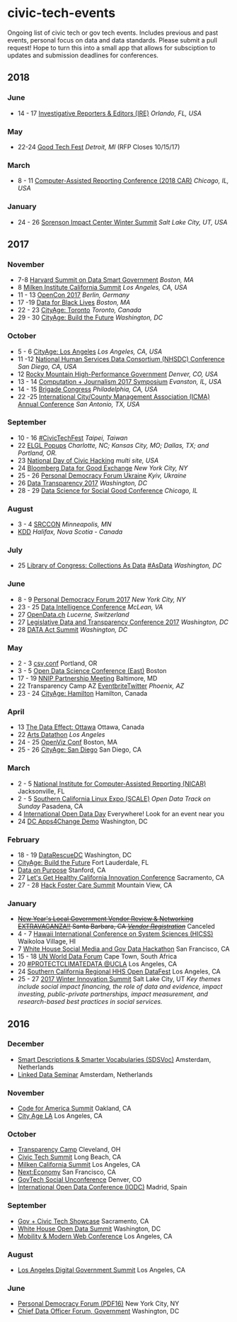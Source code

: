 # civic-tech-events
Ongoing list of civic tech or gov tech events. Includes previous and past events, personal focus on data and data standards. Please submit a pull request! Hope to turn this into a small app that allows for subsciption to updates and submission deadlines for conferences.
            
## 2018

### June 

+ 14 - 17 [Investigative Reporters & Editors (IRE)](https://www.ire.org/events-and-training/event/3190/) _Orlando, FL, USA_

### May

+ 22-24 [Good Tech Fest](https://www.goodtechfest.com/) _Detroit, MI_ (RFP Closes 10/15/17) 

### March

+ 8 - 11 [Computer-Assisted Reporting Conference (2018 CAR)](https://www.ire.org/events-and-training/event/3189/) _Chicago, IL, USA_

### January

+ 24 - 26 [Sorenson Impact Center Winter Summit](http://sorensonimpact.com/winter-innovation-summit-2018-entrance/) _Salt Lake City, UT, USA_

## 2017

### November

+ 7-8 [Harvard Summit on Data Smart Government](http://datasmart.ash.harvard.edu/news/article/save-the-date-the-harvard-summit-on-data-smart-government-1090) _Boston, MA_
+ 8 [Milken Institute California Summit](http://www.milkeninstitute.org/events/conferences/summit/california-summit-2017/) _Los Angeles, CA, USA_
+ 11 - 13 [OpenCon 2017](http://www.opencon2017.org/) _Berlin, Germany_
+ 17 -19 [Data for Black Lives](http://d4bl.org/conference.html) _Boston, MA_
+ 22 - 23 [CityAge: Toronto](http://cityage.org/toronto) _Toronto, Canada_
+ 29 - 30 [CityAge: Build the Future](http://cityage.org/washington/) _Washington, DC_


### October

+ 5 - 6 [CityAge: Los Angeles](http://cityage.org/los-angeles/) _Los Angeles, CA, USA_
+ 11 -12 [National Human Services Data Consortium (NHSDC) Conference](http://www.nhsdc.org/) _San Diego, CA, USA_
+ 12 [Rocky Mountain High-Performance Government](http://elgl.org/2017/09/25/rocky-mountain-high-performance-government-one-day-conference/) _Denver, CO, USA_ 
+ 13 - 14 [Computation + Journalism 2017 Symposium](http://cj2017.northwestern.edu/) _Evanston, IL, USA_
+ 14 - 15 [Brigade Congress](https://cfabrigade.splashthat.com/) _Philadelphia, CA, USA_
+ 22 -25 [International City/County Management Association (ICMA) Annual Conference](https://icma.org/icma-annual-conference) _San Antonio, TX, USA_

### September

+ 10 - 16 [#CivicTechFest](http://civictechfest.org/) _Taipei, Taiwan_
+ 22 [ELGL Popups](http://elgl.org/elglpopups/) _Charlotte, NC; Kansas City, MO; Dallas, TX; and Portland, OR._
+ 23 [National Day of Civic Hacking](https://www.codeforamerica.org/events/national-day-of-civic-hacking-2017) _multi site, USA_
+ 24 [Bloomberg Data for Good Exchange](https://www.bloomberg.com/company/d4gx/) _New York City, NY_
+ 25 - 26 [Personal Democracy Forum Ukraine](https://pdfukraine.org/en/home-page/) _Kyiv, Ukraine_
+ 26 [Data Transparency 2017](https://www.eventbrite.com/e/data-transparency-2017-tickets-32659723111) _Washington, DC_
+ 28 - 29 [Data Science for Social Good Conference](https://dssg.uchicago.edu/data-science-for-social-good-conference-2017/) _Chicago, IL_

### August

+ 3 - 4 [SRCCON](https://srccon.org/) _Minneapolis, MN_
+ [KDD](http://www.kdd.org/kdd2017/) _Halifax, Nova Scotia - Canada_

### July

+ 25 [Library of Congress: Collections As Data](http://digitalpreservation.gov/meetings/asdata/impact.html) [#AsData](https://twitter.com/hashtag/asdata) _Washington, DC_

### June

+ 8 - 9 [Personal Democracy Forum 2017](https://personaldemocracy.com/conference) _New York City, NY_
+ 23 - 25 [Data Intelligence Conference](http://www.data-intelligence.ai/) _McLean, VA_
+ 27 [OpenData.ch](https://opendata.ch/projects/conference-2017/) _Lucerne, Switzerland_
+ 27 [Legislative Data and Transparency Conference 2017](https://cha.house.gov/LDTC17) _Washington, DC_
+ 28 [DATA Act Summit](https://www.datacoalition.org/data-act-summit-data-demo-day-2017/) _Washington, DC_

### May

+ 2 - 3 [csv,conf](https://csvconf.com/) Portland, OR
+ 3 - 5 [Open Data Science Conference (East)](https://www.odsc.com/boston) Boston
+ 17 - 19 [NNIP Partnership Meeting](http://www.neighborhoodindicators.org/activities/meetings) Baltimore, MD
+ 22 Transparency Camp AZ [Eventbrite](https://www.eventbrite.com/e/tcamp-az-tickets-33065756568#)[Twitter](https://twitter.com/hashtag/TCampAZ?src=hash) _Phoenix, AZ_
+ 23 - 24 [CityAge: Hamilton](http://cityage.org/hamilton/) Hamilton, Canada

### April

+ 13 [The Data Effect: Ottawa](http://cityage.org/dataeffect/) Ottawa, Canada
+ 22 [Arts Datathon](http://artsdatathon.org/) _Los Angeles_
+ 24 - 25 [OpenViz Conf](https://openvisconf.com/) Boston, MA
+ 25 - 26 [CityAge: San Diego](http://cityage.org/sandiego/) San Diego, CA

### March 

+ 2 - 5 [National Institute for Computer-Assisted Reporting (NICAR)](http://ire.org/conferences/nicar2017/) Jacksonville, FL
+ 2 - 5 [Southern California Linux Expo (SCALE)](www.socallinuxexpo.org/scale/15x) _Open Data Track on Sunday_ Pasadena, CA
+ 4 [International Open Data Day](http://opendataday.org/) Everywhere! Look for an event near you
+ 24 [DC Apps4Change Demo](https://www.eventbrite.com/e/dc-apps4change-demo-accessing-ideas-for-social-benefit-technology-apps-tickets-32075434488) Washington, DC

### February

+ 18 - 19 [DataRescueDC](https://datarefuge.github.io/datarescue-dc/) Washington, DC
+ [CityAge: Build the Future](http://dmanalytics2.com/click?u=http%3A%2F%2Fcityage.org%2Fflorida&i=2&d=_M515HtKRyKrTjX_4OUwJg&e=vyki.englert%40gmail.com&a=mkceAsllSIeijMWrv9Ew-Q) Fort Lauderdale, FL 
+ [Data on Purpose](http://www.ssirdata.org/) Stanford, CA
+ 27 [Let's Get Healthy California Innovation Conference](http://www.cvent.com/events/2017-health-innovation-conference/event-summary-e20ade65e36d49cdae537bac5b3ab36d.aspx) Sacramento, CA
+ 27 - 28 [Hack Foster Care Summit](https://www.eventbrite.com/e/silicon-valley-hack-foster-care-summit-tickets-31117471194) Mountain View, CA

### January

+ ~~[New Year's Local Government Vendor Review & Networking EXTRAVAGANZA!!](https://www.mmanc.org/event/new-years-local-government-vendor-review-networking-extravaganza/) Santa Barbara, CA _[Vendor Registration](https://www.eventbrite.com/e/vendor-registration-2017-new-years-local-government-vendor-review-networking-extravaganza-tickets-29752244765)_~~ Canceled
+ 4 - 7 [Hawaii International Conference on System Sciences (HICSS)](http://hicss.hawaii.edu/) Waikoloa Village, HI
+ 7 [White House Social Media and Gov Data Hackathon](https://blog.archive.org/2017/01/02/join-us-for-a-white-house-social-media-and-gov-data-hackathon/) San Francisco, CA
+ 15 - 18 [UN World Data Forum](http://undataforum.org/) Cape Town, South Africa
+ 20 [#PROTECTCLIMATEDATA @UCLA](http://www.climatedataprotection.net/) Los Angeles, CA
+ 24 [Southern California Regional HHS Open DataFest](http://go.stewardsofchange.com/Southern-California-Regional-HHS-DataFest_Event-Registration-LP.html) Los Angeles, CA
+ 25 - 27 [2017 Winter Innovation Summit](http://www.innovationsummit2017.com/) Salt Lake City, UT _Key themes include social impact financing, the role of data and evidence, impact investing, public-private partnerships, impact measurement, and research-based best practices in social services._

## 2016

### December

+ [Smart Descriptions & Smarter Vocabularies (SDSVoc)](https://www.w3.org/2016/11/sdsvoc/) Amsterdam, Netherlands
+ [Linked Data Seminar](http://www.pilod.nl/wiki/Linked_Data_Seminar_-_December_2,_2016) Amsterdam, Netherlands

### November

+ [Code for America Summit](https://www.codeforamerica.org/summit) Oakland, CA
+ [City Age LA](http://cityage.org/la) Los Angeles, CA

### October

+ [Transparency Camp](http://sunlightfoundation.com/transparency-camp/past-camps/) Cleveland, OH
+ [Civic Tech Summit](http://innovatelb.com/summit/) Long Beach, CA
+ [Milken California Summit](http://www.milkeninstitute.org/events/conferences/summit/california-summit-2016/) Los Angeles, CA
+ [Next:Economy](http://conferences.oreilly.com/nextcon/economy-us) San Francisco, CA
+ [GovTech Social Unconference](https://www.eventbrite.com/e/govtech-social-unconference-denver-tickets-26355897198) Denver, CO
+ [International Open Data Conference (IODC)](http://opendatacon.org/) Madrid, Spain

### September

+ [Gov + Civic Tech Showcase](http://www.techwire.net/news/sept-22-civic-and-gov-tech-showcase-in-sacramento.html) Sacramento, CA 
+ [White House Open Data Summit](http://www.datafoundation.org/dt-2016#exhibitors) Washington, DC
+ [Mobility & Modern Web Conference](https://mmwcon.org/) Los Angeles, CA

### August

+ [Los Angeles Digital Government Summit](http://www.govtech.com/events/Los-Angeles-Digital-Government-Summit-2016.html) Los Angeles, CA

### June

+ [Personal Democracy Forum (PDF16)](https://personaldemocracy.com/conference) New York City, NY
+ [Chief Data Officer Forum, Government](http://www.chiefdataofficergovernment.com/) Washington, DC
